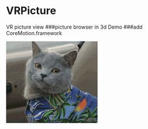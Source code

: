 # VRPicture
VR picture view
###picture browser in 3d Demo
###add CoreMotion.framework

![image](https://github.com/chengxxxxwang/VRPicture/blob/master/VRPictureBrowser/IK1Y%5B0A%7E%24K%5DA_LN2HA%60OTAH.gif)
